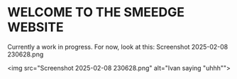 # WELCOME TO THE SMEEDGE WEBSITE


Currently a work in progress. For now, look at this: Screenshot 2025-02-08 230628.png

<img src="Screenshot 2025-02-08 230628.png" alt="Ivan saying "uhhh"">
